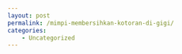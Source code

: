 ```yaml
---
layout: post
permalink: /mimpi-membersihkan-kotoran-di-gigi/
categories:
    - Uncategorized
---
```


